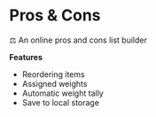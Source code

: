 # Pros & Cons

⚖️ An online pros and cons list builder

**Features**

- Reordering items
- Assigned weights
- Automatic weight tally
- Save to local storage
